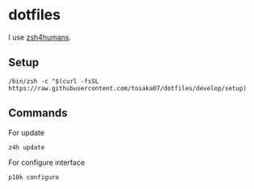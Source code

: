 # dotfiles

I use [zsh4humans](https://github.com/romkatv/zsh4humans).

## Setup

```
/bin/zsh -c "$(curl -fsSL https://raw.githubusercontent.com/tosaka07/dotfiles/develop/setup)
```

## Commands

For update
```
z4h update
```

For configure interface
```
p10k configure
```
